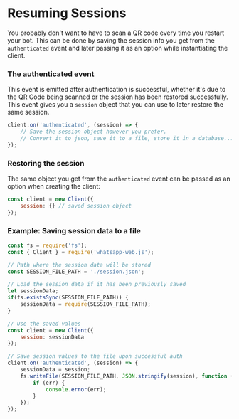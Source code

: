 # Resuming Sessions

You probably don't want to have to scan a QR code every time you restart your bot. This can be done by saving the session info you get from the `authenticated` event and later passing it as an option while instantiating the client.

### The authenticated event

This event is emitted after authentication is successful, whether it's due to the QR Code being scanned or the session has been restored successfully. This event gives you a `session` object that you can use to later restore the same session.

```javascript
client.on('authenticated', (session) => {    
    // Save the session object however you prefer.
    // Convert it to json, save it to a file, store it in a database...
});
```

### Restoring the session

The same object you get from the `authenticated` event can be passed as an option when creating the client:

```javascript
const client = new Client({
    session: {} // saved session object
});
```

### Example: Saving session data to a file

```javascript
const fs = require('fs');
const { Client } = require('whatsapp-web.js');

// Path where the session data will be stored
const SESSION_FILE_PATH = './session.json';

// Load the session data if it has been previously saved
let sessionData;
if(fs.existsSync(SESSION_FILE_PATH)) {
    sessionData = require(SESSION_FILE_PATH);
}

// Use the saved values
const client = new Client({
    session: sessionData
});

// Save session values to the file upon successful auth
client.on('authenticated', (session) => {
    sessionData = session;
    fs.writeFile(SESSION_FILE_PATH, JSON.stringify(session), function (err) {
        if (err) {
            console.error(err);
        }
    });
});


```

